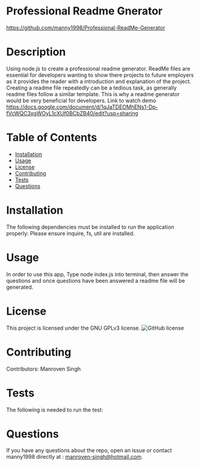 
# Professional Readme Gnerator
https://github.com/manny1998/Professional-ReadMe-Generator
# Description
Using node.js to create a professional readme generator. ReadMe files are essential for developers wanting to show there projects to future employers as it provides the reader with a introduction and explanation of the project. Creating a readme file repeatedly can be a tedious task, as generally readme files follow a similar template. This is why a readme generator would be very beneficial for developers. 
Link to watch demo https://docs.google.com/document/d/1qJaTDEOMhENs1-Dp-fVcWQC3xgWOyL1cXUf0BCbZB40/edit?usp=sharing
# Table of Contents 
* [Installation](#installation)
* [Usage](#usage)
* [License](#license)
* [Contributing](#contributing)
* [Tests](#tests)
* [Questions](#questions)
# Installation
The following dependencies must be installed to run the application properly: Please ensure inquire, fs, util are installed.
# Usage
In order to use this app, Type node index.js into terminal, then answer the questions and once questions have been answered a readme file will be generated.
# License
This project is licensed under the GNU GPLv3 license. 
![GitHub license](https://img.shields.io/badge/license-GNUGPLv3-blue.svg)
# Contributing
​Contributors: Manroven Singh
# Tests
The following is needed to run the test: 
# Questions
If you have any questions about the repo, open an issue or contact manny1998 directly at : manroven-singh@hotmail.com.
